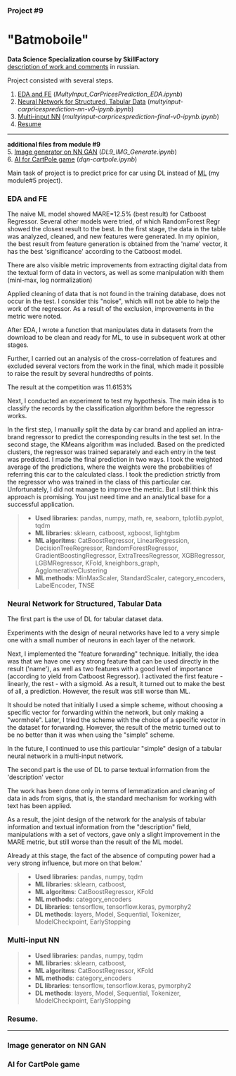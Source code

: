 ### Project #9 
# "Batmoboile"   
**Data Science Specialization course by SkillFactory**   
[description of work and comments](https://github.com/SergeiKroupen/SF/blob/master/module_9/readme_ru.md) in russian. 

Project consisted with several steps. 

1. [EDA and FE](#eda) (*MultyInput_CarPricesPrediction_EDA.ipynb*)
2. [Neural Network for Structured, Tabular Data](#tdnn) (*multyinput-carpricesprediction-nn-v0-ipynb.ipynb*)
3. [Multi-input NN](#dlnn) (*multyinput-carpricesprediction-final-v0-ipynb.ipynb*)
4. [Resume](#estimate)
----
**additional files from module #9**   
5. [Image generator on NN GAN](#gan) (*DL9_IMG_Generate.ipynb*)   
6. [AI for CartPole game](#ai) (*dqn-cartpole.ipynb*)   

Main task of project is to predict price for car using DL instead of [ML](https://github.com/SergeiKroupen/SF/tree/master/module_5) (my module#5 project).

### <a name="eda"></a>EDA and FE

The naive ML model showed MARE=12.5% (best result) for Catboost Regressor. Several other models were tried, of which RandomForest Regr showed the closest result to the best. In the first stage, the data in the table was analyzed, cleaned, and new features were generated. In my opinion, the best result from feature generation is obtained from the 'name' vector, it has the best 'significance' according to the Catboost model.

There are also visible metric improvements from extracting digital data from the textual form of data in vectors, as well as some manipulation with them (mini-max, log normalization)

Applied cleaning of data that is not found in the training database, does not occur in the test. I consider this "noise", which will not be able to help the work of the regressor. As a result of the exclusion, improvements in the metric were noted.

After EDA, I wrote a function that manipulates data in datasets from the download to be clean and ready for ML, to use in subsequent work at other stages.

Further, I carried out an analysis of the cross-correlation of features and excluded several vectors from the work in the final, which made it possible to raise the result by several hundredths of points.

The result at the competition was 11.6153%

Next, I conducted an experiment to test my hypothesis. The main idea is to classify the records by the classification algorithm before the regressor works.

In the first step, I manually split the data by car brand and applied an intra-brand regressor to predict the corresponding results in the test set.
In the second stage, the KMeans algorithm was included. Based on the predicted clusters, the regressor was trained separately and each entry in the test was predicted. I made the final prediction in two ways.
I took the weighted average of the predictions, where the weights were the probabilities of referring this car to the calculated class.
I took the prediction strictly from the regressor who was trained in the class of this particular car.
Unfortunately, I did not manage to improve the metric. But I still think this approach is promising. You just need time and an analytical base for a successful application.

> * **Used libraries**: pandas, numpy, math, re, seaborn, tplotlib.pyplot, tqdm
> * **ML libraries**: sklearn, catboost, xgboost, lightgbm
> * **ML algoritms**: CatBoostRegressor, LinearRegression, DecisionTreeRegressor, RandomForestRegressor, GradientBoostingRegressor, ExtraTreesRegressor, XGBRegressor, LGBMRegressor, KFold, kneighbors_graph, AgglomerativeClustering
> * **ML methods**: MinMaxScaler, StandardScaler, category_encoders, LabelEncoder, TNSE

### <a name="tdnn"></a> Neural Network for Structured, Tabular Data

The first part is the use of DL for tabular dataset data.

Experiments with the design of neural networks have led to a very simple one with a small number of neurons in each layer of the network.

Next, I implemented the "feature forwarding" technique. Initially, the idea was that we have one very strong feature that can be used directly in the result ('name'), as well as two features with a good level of importance (according to yield from Catboost Regressor). I activated the first feature -  linearly, the rest - with a sigmoid. As a result, it turned out to make the best of all, a prediction. However, the result was still worse than ML.

It should be noted that initially I used a simple scheme, without choosing a specific vector for forwarding within the network, but only making a "wormhole".
Later, I tried the scheme with the choice of a specific vector in the dataset for forwarding. However, the result of the metric turned out to be no better than it was when using the "simple" scheme.

In the future, I continued to use this particular "simple" design of a tabular neural network in a multi-input network.

The second part is the use of DL to parse textual information from the 'description' vector

The work has been done only in terms of lemmatization and cleaning of data in ads from signs, that is, the standard mechanism for working with text has been applied.

As a result, the joint design of the network for the analysis of tabular information and textual information from the "description" field, manipulations with a set of vectors, gave only a slight improvement in the MARE metric, but still worse than the result of the ML model.

Already at this stage, the fact of the absence of computing power had a very strong influence, but more on that below.'

> * **Used libraries**: pandas, numpy, tqdm
> * **ML libraries**: sklearn, catboost,
> * **ML algoritms**: CatBoostRegressor, KFold
> * **ML methods**: category_encoders
> * **DL libraries**: tensorflow, tensorflow.keras, pymorphy2
> * **DL methods**: layers, Model, Sequential, Tokenizer, ModelCheckpoint, EarlyStopping

### <a name="dlnn"></a> Multi-input NN




> * **Used libraries**: pandas, numpy, tqdm
> * **ML libraries**: sklearn, catboost,
> * **ML algoritms**: CatBoostRegressor, KFold
> * **ML methods**: category_encoders
> * **DL libraries**: tensorflow, tensorflow.keras, pymorphy2
> * **DL methods**: layers, Model, Sequential, Tokenizer, ModelCheckpoint, EarlyStopping
### <a name="estimate"></a> Resume.

---

### <a name="gan"></a> Image generator on NN GAN


### <a name="ai"></a>AI for CartPole game

